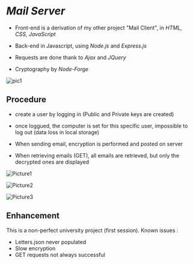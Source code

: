 # ***Mail Server***



* Front-end is a derivation of my other project "Mail Client", in *HTML, CSS, JavaScript*
* Back-end in Javascript, using *Node.js* and *Express.js*
* Requests are done thank to *Ajax* and *JQuery*

* Cryptography by *Node-Forge*

![pic1](https://github.com/Loux14/Mail-Server/assets/122696881/a29b2c37-c300-409f-b199-49e0e785cfa0)




## Procedure

* create a user by logging in (Public and Private keys are created)
* once loggued, the computer is set for this specific user, impossible to log out (data loss in local storage)

* When sending email, encryption is performed and posted on server
* When retrieving emails (GET), all emails are retrieved, but only the decrypted ones are displayed

![Picture1](https://github.com/Loux14/Mail-Server/assets/122696881/55c2ec2b-59c1-4c07-a145-d8240e0bf783)

![Picture2](https://github.com/Loux14/Mail-Server/assets/122696881/91ca14d5-b88a-4f73-b5ab-88662661e669)

![Picture3](https://github.com/Loux14/Mail-Server/assets/122696881/4e01ea07-679f-4d44-a32b-5564024c615f)


## Enhancement

This is a non-perfect university project (first session). 
Known issues :
* Letters.json never populated
* Slow encryption
* GET requests not always successful





